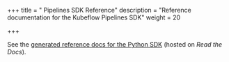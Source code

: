 +++
title = " Pipelines SDK Reference"
description = "Reference documentation for the Kubeflow Pipelines SDK"
weight = 20
                    
+++

See the [generated reference docs for the Python 
SDK](https://kubeflow-pipelines.readthedocs.io/en/stable/) (hosted on 
*Read the Docs*).
